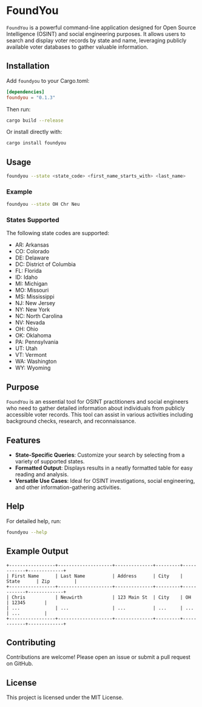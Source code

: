 # FoundYou

`FoundYou` is a powerful command-line application designed for Open Source Intelligence (OSINT) and social engineering purposes. It allows users to search and display voter records by state and name, leveraging publicly available voter databases to gather valuable information.

## Installation

Add `foundyou` to your Cargo.toml:

```toml
[dependencies]
foundyou = "0.1.3"
```

Then run:

```sh
cargo build --release
```

Or install directly with:

```sh
cargo install foundyou
```

## Usage

```sh
foundyou --state <state_code> <first_name_starts_with> <last_name>
```

### Example

```sh
foundyou --state OH Chr Neu
```

### States Supported

The following state codes are supported:

- AR: Arkansas
- CO: Colorado
- DE: Delaware
- DC: District of Columbia
- FL: Florida
- ID: Idaho
- MI: Michigan
- MO: Missouri
- MS: Mississippi
- NJ: New Jersey
- NY: New York
- NC: North Carolina
- NV: Nevada
- OH: Ohio
- OK: Oklahoma
- PA: Pennsylvania
- UT: Utah
- VT: Vermont
- WA: Washington
- WY: Wyoming

## Purpose

`FoundYou` is an essential tool for OSINT practitioners and social engineers who need to gather detailed information about individuals from publicly accessible voter records. This tool can assist in various activities including background checks, research, and reconnaissance.

## Features

- **State-Specific Queries**: Customize your search by selecting from a variety of supported states.
- **Formatted Output**: Displays results in a neatly formatted table for easy reading and analysis.
- **Versatile Use Cases**: Ideal for OSINT investigations, social engineering, and other information-gathering activities.

## Help

For detailed help, run:

```sh
foundyou --help
```

## Example Output

```
+-----------------+--------------------+--------------+---------+------------+-------------+
| First Name      | Last Name          | Address      | City    | State      | Zip         |
+-----------------+--------------------+--------------+---------+------------+-------------+
| Chris           | Neuwirth           | 123 Main St  | City    | OH         | 12345       |
| ...             | ...                | ...          | ...     | ...        | ...         |
+-----------------+--------------------+--------------+---------+------------+-------------+
```

## Contributing

Contributions are welcome! Please open an issue or submit a pull request on GitHub.

## License

This project is licensed under the MIT License.
```